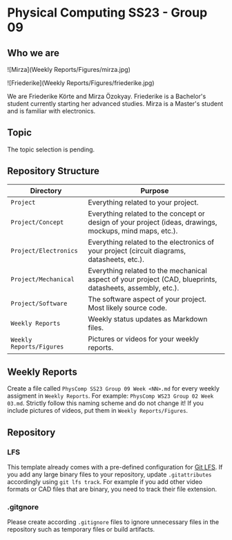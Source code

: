 # Physical Computing SS23 - Group 09

## Who we are

![Mirza](Weekly Reports/Figures/mirza.jpg)


![Friederike](Weekly Reports/Figures/friederike.jpg)



We are Friederike Körte and Mirza Özokyay. Friederike is a Bachelor's student currently starting her advanced studies. Mirza is a Master's student and is familiar with electronics. 

## Topic

The topic selection is pending.

## Repository Structure

| Directory | Purpose |
|-----------|---------|
| `Project` | Everything related to your project. |
| `Project/Concept` | Everything related to the concept or design of your project (ideas, drawings, mockups, mind maps, etc.). |
| `Project/Electronics` | Everything related to the electronics of your project (circuit diagrams, datasheets, etc.). |
| `Project/Mechanical` | Everything related to the mechanical aspect of your project (CAD, blueprints, datasheets, assembly, etc.). |
| `Project/Software` | The software aspect of your project. Most likely source code. |
| `Weekly Reports` | Weekly status updates as Markdown files. |
| `Weekly Reports/Figures` | Pictures or videos for your weekly reports. |

## Weekly Reports

Create a file called `PhysComp SS23 Group 09 Week <NN>.md` for every weekly assigment in `Weekly Reports`. For example: `PhysComp WS23 Group 02 Week 03.md`. Strictly follow this naming scheme and do not change it!
If you include pictures of videos, put them in `Weekly Reports/Figures`.

## Repository

### LFS

This template already comes with a pre-defined configuration for [Git LFS](https://git-lfs.github.com/). If you add any large binary files to your repository, update `.gitattributes` accordingly using `git lfs track`. For example if you add other video formats or CAD files that are binary, you need to track their file extension.

### .gitgnore

Please create according `.gitignore` files to ignore unnecessary files in the repository such as temporary files or build artifacts. 

